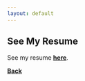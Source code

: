 ```yaml
---
layout: default
---
```


## See My Resume

See my resume **[here](./assets/ZehaoXu_Resume_General.pdf)**.



**[Back](./)**